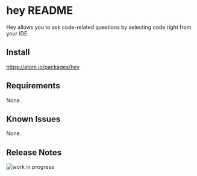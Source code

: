 # hey README

Hey allows you to ask code-related questions by selecting code right from your IDE.

## Install

https://atom.io/packages/hey

## Requirements

None.

## Known Issues

None.

## Release Notes

![work in progress](https://f.cloud.github.com/assets/69169/2290250/c35d867a-a017-11e3-86be-cd7c5bf3ff9b.gif)
